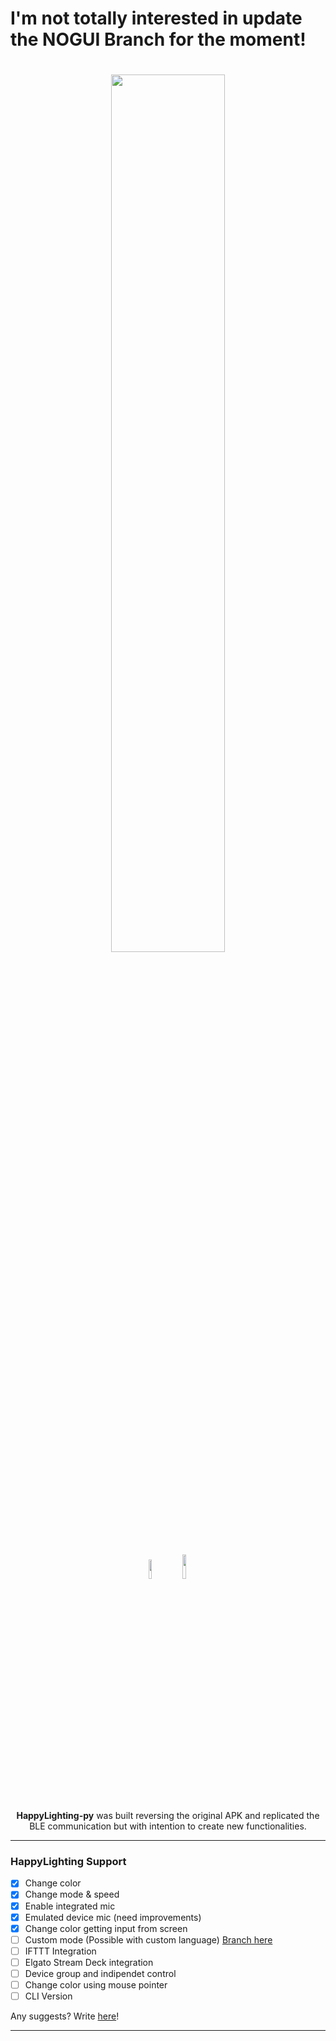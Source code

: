 # I'm not totally interested in update the NOGUI Branch for the moment!

<h1 align="center">
<p align="center">
  <img style="max-width: 100%;" width="60%" height="60%" src="https://raw.githubusercontent.com/MikeCoder96/HappyLighting-py/master/HappyLighting-py_logo.png">
</p>
<img width="9%" height="9%" src="https://img.shields.io/badge/python-3670A0?style=for-the-badge&logo=python&logoColor=ffdd54">
<img width="10%" height="10%" src="https://img.shields.io/badge/Windows-0078D6?style=for-the-badge&logo=windows&logoColor=white"> 
  
</h1>
 
<p align="center">
    <b>HappyLighting-py</b> was built reversing the original APK and replicated the BLE communication but with intention to create new functionalities.
</p>

---

### HappyLighting Support

- [x] Change color
- [x] Change mode & speed
- [x] Enable integrated mic
- [x] Emulated device mic (need improvements)
- [x] Change color getting input from screen
- [ ] Custom mode (Possible with custom language) [Branch here](https://github.com/MikeCoder96/HappyLighting-py/tree/custom_mode_test)
- [ ] IFTTT Integration
- [ ] Elgato Stream Deck integration
- [ ] Device group and indipendet control
- [ ] Change color using mouse pointer
- [ ] CLI Version

Any suggests? Write [here](https://github.com/MikeCoder96/HappyLighting-py/issues)!

---






